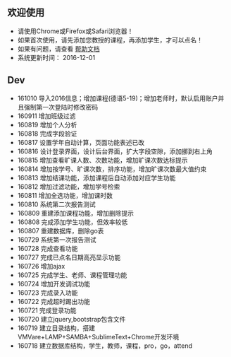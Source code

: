 ## 欢迎使用 

- 请使用Chrome或Firefox或Safari浏览器！
- 如果首次使用，请先添加您教授的课程，再添加学生，才可以点名！
- 如果有问题，请查看 [帮助文档](http://kyshel.github.io/sams-help)
- 系统更新时间： 2016-12-01


## Dev

- 161010 导入2016信息；增加课程(德语5-19)；增加老师时，默认启用账户并且强制第一次登陆时修改密码
- 160911 增加班级过滤
- 160819 增加个人分析
- 160818 完成字段验证
- 160817 设置学年自动计算，页面功能表述已改
- 160816 设计登录界面，设计后台界面，扩大字段空隙，添加挪到右上角
- 160815 增加查看旷课人数、次数功能，增加旷课次数达标提示
- 160814 增加按学号、旷课次数，排序功能，增加旷课次数最大值约束
- 160813 增加结课功能，添加课程后自动添加对应学生功能
- 160812 增加过滤功能，增加学号检索
- 160811 增加全选功能，增加课时数
- 160810 系统第二次报告测试
- 160809 重建添加课程功能，增加删除提示
- 160808 完成添加学生功能，但效率较低 
- 160807 重建数据库，删除go表
- 160729 系统第一次报告测试
- 160728 完成查看功能
- 160727 完成已点名日期高亮显示功能
- 160726 增加ajax
- 160725 完成学生、老师、课程管理功能
- 160724 增加开发调试功能
- 160723 完成录入功能
- 160722 完成超时踢出功能
- 160721 完成登录功能
- 160720 建立jquery,bootstrap包含文件
- 160719 建立目录结构，搭建VMVare+LAMP+SAMBA+SublimeText+Chrome开发环境
- 160718 建立数据库结构，学生，教师，课程，pro，go，attend
